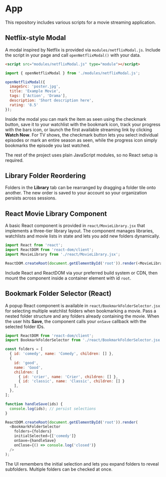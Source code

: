 # App

This repository includes various scripts for a movie streaming application.

## Netflix-style Modal

A modal inspired by Netflix is provided via `modules/netflixModal.js`. Include the script in your page and call `openNetflixModal()` with your data.

```html
<script src="modules/netflixModal.js" type="module"></script>
```

```javascript
import { openNetflixModal } from './modules/netflixModal.js';

openNetflixModal({
  imageSrc: 'poster.jpg',
  title: 'Example Movie',
  tags: ['Action', 'Drama'],
  description: 'Short description here',
  rating: '8.5'
});
```

Inside the modal you can mark the item as seen using the checkmark button, save
it to your watchlist with the bookmark icon, track your progress with the bars
icon, or launch the first available streaming link by clicking **Watch Now**.
For TV shows, the checkmark button lets you select individual episodes or mark
an entire season as seen, while the progress icon simply bookmarks the episode
you last watched.

The rest of the project uses plain JavaScript modules, so no React setup is required.

## Library Folder Reordering

Folders in the **Library** tab can be rearranged by dragging a folder tile onto another.
The new order is saved to your account so your organization persists across sessions.

## React Movie Library Component

A basic React component is provided in `react/MovieLibrary.jsx` that implements a three-tier library layout. The component manages libraries, watchlists and movie lists in state and lets you add new folders dynamically.

```javascript
import React from 'react';
import ReactDOM from 'react-dom/client';
import MovieLibrary from './react/MovieLibrary.jsx';

ReactDOM.createRoot(document.getElementById('root')).render(<MovieLibrary />);
```

Include React and ReactDOM via your preferred build system or CDN, then mount the component inside a container element with id `root`.

## Bookmark Folder Selector (React)

A popup React component is available in `react/BookmarkFolderSelector.jsx` for selecting multiple watchlist folders when bookmarking a movie. Pass a nested folder structure and any folders already containing the movie. When the user hits **Save**, the component calls your `onSave` callback with the selected folder IDs.

```javascript
import ReactDOM from 'react-dom/client';
import BookmarkFolderSelector from './react/BookmarkFolderSelector.jsx';

const folders = [
  { id: 'comedy', name: 'Comedy', children: [] },
  {
    id: 'good',
    name: 'Good',
    children: [
      { id: 'crier', name: 'Crier', children: [] },
      { id: 'classic', name: 'Classic', children: [] }
    ],
  },
];

function handleSave(ids) {
  console.log(ids); // persist selections
}

ReactDOM.createRoot(document.getElementById('root')).render(
  <BookmarkFolderSelector
    folders={folders}
    initialSelected={['comedy']}
    onSave={handleSave}
    onClose={() => console.log('closed')}
  />
);
```

The UI remembers the initial selection and lets you expand folders to reveal subfolders. Multiple folders can be checked at once.
